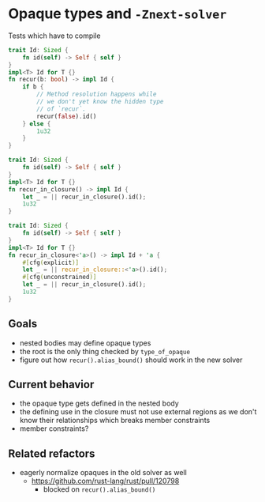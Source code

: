 # Opaque types and `-Znext-solver`

Tests which have to compile
```rust
trait Id: Sized {
    fn id(self) -> Self { self }
}
impl<T> Id for T {}
fn recur(b: bool) -> impl Id {
    if b {
        // Method resolution happens while
        // we don't yet know the hidden type
        // of `recur`.
        recur(false).id()
    } else {
        1u32
    }
}
```

```rust
trait Id: Sized {
    fn id(self) -> Self { self }
}
impl<T> Id for T {}
fn recur_in_closure() -> impl Id {
    let _ = || recur_in_closure().id();
    1u32
}
```

```rust
trait Id: Sized {
    fn id(self) -> Self { self }
}
impl<T> Id for T {}
fn recur_in_closure<'a>() -> impl Id + 'a {
    #[cfg(explicit)]
    let _ = || recur_in_closure::<'a>().id();
    #[cfg(unconstrained)]
    let _ = || recur_in_closure().id();
    1u32
}
```

## Goals

- nested bodies may define opaque types
- the root is the only thing checked by `type_of_opaque`
- figure out how `recur().alias_bound()` should work in the new solver

## Current behavior

- the opaque type gets defined in the nested body
- the defining use in the closure must not use external regions as we don't know their relationships which breaks member constraints 
- member constraints?

## Related refactors

- eagerly normalize opaques in the old solver as well
    - https://github.com/rust-lang/rust/pull/120798
        - blocked on `recur().alias_bound()` 